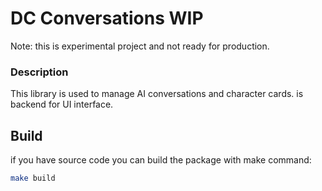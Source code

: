 # DC Conversations WIP

Note: this is experimental project and not ready for production.


### Description

This library is used to manage AI conversations and character cards. is backend for UI interface.

## Build

if you have source code you can build the package with make command:
```bash
make build
```
